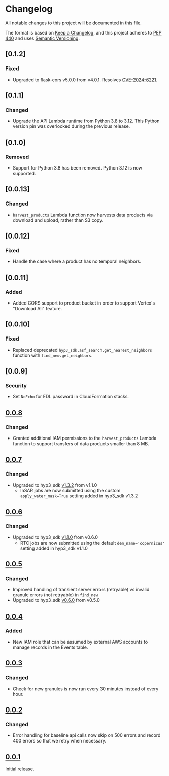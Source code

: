 # Changelog

All notable changes to this project will be documented in this file.

The format is based on [Keep a Changelog](https://keepachangelog.com/en/1.0.0/),
and this project adheres to [PEP 440](https://www.python.org/dev/peps/pep-0440/) 
and uses [Semantic Versioning](https://semver.org/spec/v2.0.0.html).

## [0.1.2]
### Fixed
- Upgraded to flask-cors v5.0.0 from v4.0.1. Resolves [CVE-2024-6221](https://github.com/ASFHyP3/hyp3/security/dependabot/17).

## [0.1.1]
### Changed
- Upgrade the API Lambda runtime from Python 3.8 to 3.12. This Python version pin was overlooked during the previous release.

## [0.1.0]
### Removed
- Support for Python 3.8 has been removed. Python 3.12 is now supported.

## [0.0.13]
### Changed
- `harvest_products` Lambda function now harvests data products via download and upload, rather than S3 copy.

## [0.0.12]
### Fixed
- Handle the case where a product has no temporal neighbors.

## [0.0.11]
### Added
- Added CORS support to product bucket in order to support Vertex's "Download All" feature.

## [0.0.10]
### Fixed
- Replaced deprecated `hyp3_sdk.asf_search.get_nearest_neighbors` function with `find_new.get_neighbors`.

## [0.0.9]
### Security
- Set `NoEcho` for EDL password in CloudFormation stacks.

## [0.0.8](https://github.com/ASFHyP3/hyp3-event-monitoring/compare/v0.0.7...v0.0.8)
### Changed
- Granted additional IAM permissions to the `harvest_products` Lambda function to support transfers of data products
  smaller than 8 MB.

## [0.0.7](https://github.com/ASFHyP3/hyp3-event-monitoring/compare/v0.0.6...v0.0.7)
### Changed
- Upgraded to hyp3_sdk [v1.3.2](https://github.com/ASFHyP3/hyp3-sdk/blob/develop/CHANGELOG.md#132) from v1.1.0
  - InSAR jobs are now submitted using the custom `apply_water_mask=True` setting added in hyp3_sdk v1.3.2

## [0.0.6](https://github.com/ASFHyP3/hyp3-event-monitoring/compare/v0.0.5...v0.0.6)
### Changed
- Upgraded to hyp3_sdk [v1.1.0](https://github.com/ASFHyP3/hyp3-sdk/blob/develop/CHANGELOG.md#110) from v0.6.0
  - RTC jobs are now submitted using the default `dem_name='copernicus'` setting added in hyp3_sdk v1.1.0

## [0.0.5](https://github.com/ASFHyP3/hyp3-event-monitoring/compare/v0.0.4...v0.0.5)
### Changed
- Improved handling of transient server errors (retryable) vs invalid granule errors (not retryable) in `find_new`
- Upgraded to hyp3_sdk [v0.6.0](https://github.com/ASFHyP3/hyp3-sdk/blob/develop/CHANGELOG.md#060) from v0.5.0

## [0.0.4](https://github.com/ASFHyP3/hyp3-event-monitoring/compare/v0.0.3...v0.0.4)
### Added
- New IAM role that can be assumed by external AWS accounts to manage records in the Events table.

## [0.0.3](https://github.com/ASFHyP3/hyp3-event-monitoring/compare/v0.0.2...v0.0.3)
### Changed
- Check for new granules is now run every 30 minutes instead of every hour.

## [0.0.2](https://github.com/ASFHyP3/hyp3-event-monitoring/compare/v0.0.1...v0.0.2)
### Changed
- Error handling for baseline api calls now skip on 500 errors and record 400 errors so that we retry when necessary.

## [0.0.1](https://github.com/ASFHyP3/hyp3-event-monitoring/compare/v0.0.0...v0.0.1)

Initial release.
